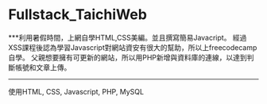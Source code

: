 # Fullstack_TaichiWeb
***利用暑假時間，上網自學HTML,CSS美編。並且撰寫簡易Javacript。
經過XSS課程後認為學習Javascript對網站資安有很大的幫助，所以上freecodecamp自學。
父親想要擁有可更新的網站，所以用PHP新增與資料庫的連線，以達到判斷帳號和文章上傳。
***

使用HTML, CSS, Javascript, PHP, MySQL
